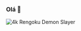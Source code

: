 ### Olá 👋

<!--
**viniciuslima2006/viniciuslima2006** is a ✨ _special_ ✨ repository because its `README.md` (this file) appears on your GitHub profile.

Here are some ideas to get you started:

- 🔭 I’m currently working on ...
- 🌱 I’m currently learning ...
- 👯 I’m looking to collaborate on ...
- 🤔 I’m looking for help with ...
- 💬 Ask me about ...
- 📫 How to reach me: ...
- 😄 Pronouns: ...
- ⚡ Fun fact: ...
-->
![4k Rengoku Demon Slayer](https://user-images.githubusercontent.com/77249366/232326519-abc35ef9-5e11-42f7-8e4b-7852cf8e1663.gif)
